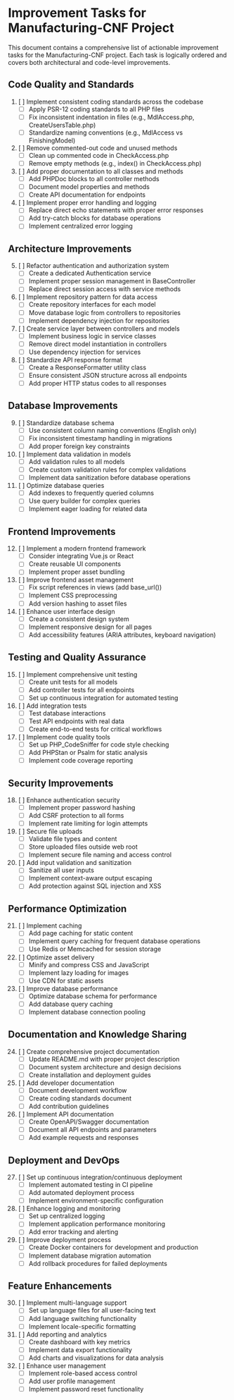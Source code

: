 # Improvement Tasks for Manufacturing-CNF Project

This document contains a comprehensive list of actionable improvement tasks for the Manufacturing-CNF project. Each task is logically ordered and covers both architectural and code-level improvements.

## Code Quality and Standards

1. [ ] Implement consistent coding standards across the codebase
   - [ ] Apply PSR-12 coding standards to all PHP files
   - [ ] Fix inconsistent indentation in files (e.g., MdlAccess.php, CreateUsersTable.php)
   - [ ] Standardize naming conventions (e.g., MdlAccess vs FinishingModel)

2. [ ] Remove commented-out code and unused methods
   - [ ] Clean up commented code in CheckAccess.php
   - [ ] Remove empty methods (e.g., index() in CheckAccess.php)

3. [ ] Add proper documentation to all classes and methods
   - [ ] Add PHPDoc blocks to all controller methods
   - [ ] Document model properties and methods
   - [ ] Create API documentation for endpoints

4. [ ] Implement proper error handling and logging
   - [ ] Replace direct echo statements with proper error responses
   - [ ] Add try-catch blocks for database operations
   - [ ] Implement centralized error logging

## Architecture Improvements

5. [ ] Refactor authentication and authorization system
   - [ ] Create a dedicated Authentication service
   - [ ] Implement proper session management in BaseController
   - [ ] Replace direct session access with service methods

6. [ ] Implement repository pattern for data access
   - [ ] Create repository interfaces for each model
   - [ ] Move database logic from controllers to repositories
   - [ ] Implement dependency injection for repositories

7. [ ] Create service layer between controllers and models
   - [ ] Implement business logic in service classes
   - [ ] Remove direct model instantiation in controllers
   - [ ] Use dependency injection for services

8. [ ] Standardize API response format
   - [ ] Create a ResponseFormatter utility class
   - [ ] Ensure consistent JSON structure across all endpoints
   - [ ] Add proper HTTP status codes to all responses

## Database Improvements

9. [ ] Standardize database schema
   - [ ] Use consistent column naming conventions (English only)
   - [ ] Fix inconsistent timestamp handling in migrations
   - [ ] Add proper foreign key constraints

10. [ ] Implement data validation in models
    - [ ] Add validation rules to all models
    - [ ] Create custom validation rules for complex validations
    - [ ] Implement data sanitization before database operations

11. [ ] Optimize database queries
    - [ ] Add indexes to frequently queried columns
    - [ ] Use query builder for complex queries
    - [ ] Implement eager loading for related data

## Frontend Improvements

12. [ ] Implement a modern frontend framework
    - [ ] Consider integrating Vue.js or React
    - [ ] Create reusable UI components
    - [ ] Implement proper asset bundling

13. [ ] Improve frontend asset management
    - [ ] Fix script references in views (add base_url())
    - [ ] Implement CSS preprocessing
    - [ ] Add version hashing to asset files

14. [ ] Enhance user interface design
    - [ ] Create a consistent design system
    - [ ] Implement responsive design for all pages
    - [ ] Add accessibility features (ARIA attributes, keyboard navigation)

## Testing and Quality Assurance

15. [ ] Implement comprehensive unit testing
    - [ ] Create unit tests for all models
    - [ ] Add controller tests for all endpoints
    - [ ] Set up continuous integration for automated testing

16. [ ] Add integration tests
    - [ ] Test database interactions
    - [ ] Test API endpoints with real data
    - [ ] Create end-to-end tests for critical workflows

17. [ ] Implement code quality tools
    - [ ] Set up PHP_CodeSniffer for code style checking
    - [ ] Add PHPStan or Psalm for static analysis
    - [ ] Implement code coverage reporting

## Security Improvements

18. [ ] Enhance authentication security
    - [ ] Implement proper password hashing
    - [ ] Add CSRF protection to all forms
    - [ ] Implement rate limiting for login attempts

19. [ ] Secure file uploads
    - [ ] Validate file types and content
    - [ ] Store uploaded files outside web root
    - [ ] Implement secure file naming and access control

20. [ ] Add input validation and sanitization
    - [ ] Sanitize all user inputs
    - [ ] Implement context-aware output escaping
    - [ ] Add protection against SQL injection and XSS

## Performance Optimization

21. [ ] Implement caching
    - [ ] Add page caching for static content
    - [ ] Implement query caching for frequent database operations
    - [ ] Use Redis or Memcached for session storage

22. [ ] Optimize asset delivery
    - [ ] Minify and compress CSS and JavaScript
    - [ ] Implement lazy loading for images
    - [ ] Use CDN for static assets

23. [ ] Improve database performance
    - [ ] Optimize database schema for performance
    - [ ] Add database query caching
    - [ ] Implement database connection pooling

## Documentation and Knowledge Sharing

24. [ ] Create comprehensive project documentation
    - [ ] Update README.md with proper project description
    - [ ] Document system architecture and design decisions
    - [ ] Create installation and deployment guides

25. [ ] Add developer documentation
    - [ ] Document development workflow
    - [ ] Create coding standards document
    - [ ] Add contribution guidelines

26. [ ] Implement API documentation
    - [ ] Create OpenAPI/Swagger documentation
    - [ ] Document all API endpoints and parameters
    - [ ] Add example requests and responses

## Deployment and DevOps

27. [ ] Set up continuous integration/continuous deployment
    - [ ] Implement automated testing in CI pipeline
    - [ ] Add automated deployment process
    - [ ] Implement environment-specific configuration

28. [ ] Enhance logging and monitoring
    - [ ] Set up centralized logging
    - [ ] Implement application performance monitoring
    - [ ] Add error tracking and alerting

29. [ ] Improve deployment process
    - [ ] Create Docker containers for development and production
    - [ ] Implement database migration automation
    - [ ] Add rollback procedures for failed deployments

## Feature Enhancements

30. [ ] Implement multi-language support
    - [ ] Set up language files for all user-facing text
    - [ ] Add language switching functionality
    - [ ] Implement locale-specific formatting

31. [ ] Add reporting and analytics
    - [ ] Create dashboard with key metrics
    - [ ] Implement data export functionality
    - [ ] Add charts and visualizations for data analysis

32. [ ] Enhance user management
    - [ ] Implement role-based access control
    - [ ] Add user profile management
    - [ ] Implement password reset functionality